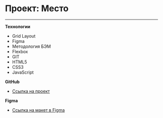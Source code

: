 # Проект: Место
------------------------------------

**Технологии**
* Grid Layout
* Figma
* Методология БЭМ 
* Flexbox
* GIT
* HTML5
* CSS3
* JavaScript

**GitHub**

* [Ссылка на проект](https://veronikasergienko.github.io/mesto/index.html)

**Figma**

* [Ссылка на макет в Figma](https://www.figma.com/file/2cn9N9jSkmxD84oJik7xL7/JavaScript.-Sprint-4?node-id=0%3A1)
